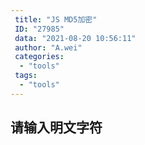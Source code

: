 ```yaml
---
 title: "JS MD5加密"
 ID: "27985"
 data: "2021-08-20 10:56:11"
 author: "A.wei"
 categories: 
  - "tools"
 tags: 
  - "tools"
---
```


## 请输入明文字符

<div>
<el-input v-model="str_27985" placeholder="请输入内容"></el-input>
<el-table
  stripe
  :data="tableData"
  :show-header="showHeader"
  style="width: 100%">
  <el-table-column
    prop="label"
    width="100px"
  >
  </el-table-column>
  <el-table-column
    prop="value"
  >
  </el-table-column>
</el-table>
</div>

<script>
import md5 from 'crypto-js/md5';

export default {
  data() {
    return {
      showHeader:false,
      str_27985:'',
      tableData: [{
        label: '字符串',
        value: '',
      }, {
        label: '16位 小写',
        value: '',
      }, {
        label: '16位 大写',
        value: '',
      }, {
        label: '32位 小写',
        value: '',
      }, {
        label: '32位 大写',
        value: '',
      }]
    }
  },
  watch: {
    str_27985(newVal,oldVal) {
      const _newVal = newVal
      const _md5Val = _newVal ? md5(_newVal).toString() : ''

      this.tableData[0]['value'] = _newVal
      this.tableData[1]['value'] = _md5Val.substring(8,24).toLowerCase()
      this.tableData[2]['value'] = _md5Val.substring(8,24).toUpperCase()
      this.tableData[3]['value'] = _md5Val.toLowerCase()
      this.tableData[4]['value'] = _md5Val.toUpperCase()
    }
  }
}
</script>




